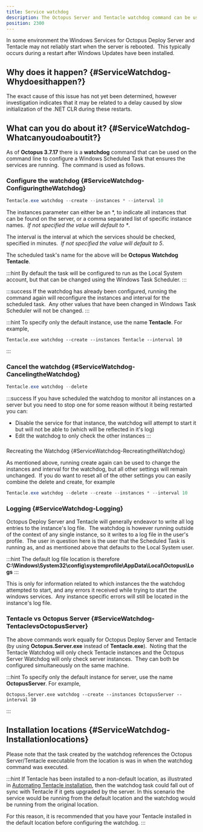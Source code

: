 ```yaml
---
title: Service watchdog
description: The Octopus Server and Tentacle watchdog command can be used to configure a Windows Scheduled Task that ensures the services are running.
position: 2300
---
```


In some environment the Windows Services for Octopus Deploy Server and Tentacle may not reliably start when the server is rebooted.  This typically occurs during a restart after Windows Updates have been installed.

## Why does it happen? {#ServiceWatchdog-Whydoesithappen?}

The exact cause of this issue has not yet been determined, however investigation indicates that it may be related to a delay caused by slow initialization of the .NET CLR during these restarts.

## What can you do about it? {#ServiceWatchdog-Whatcanyoudoaboutit?}

As of **Octopus 3.7.17** there is a **watchdog** command that can be used on the command line to configure a Windows Scheduled Task that ensures the services are running.  The command is used as follows.

### Configure the watchdog {#ServiceWatchdog-ConfiguringtheWatchdog}

```powershell
Tentacle.exe watchdog --create --instances * --interval 10
```

The instances parameter can either be an \*, to indicate all instances that can be found on the server, or a comma separated list of specific instance names.  *If not specified the value will default to \**.

The interval is the interval at which the services should be checked, specified in minutes.  *If not specified the value will default to 5*.

The scheduled task's name for the above will be **Octopus Watchdog Tentacle**.

:::hint
By default the task will be configured to run as the Local System account, but that can be changed using the Windows Task Scheduler.
:::

:::success
If the watchdog has already been configured, running the command again will reconfigure the instances and interval for the scheduled task.  Any other values that have been changed in Windows Task Scheduler will not be changed.
:::

:::hint
To specify only the default instance, use the name **Tentacle**. For example,

```
Tentacle.exe watchdog --create --instances Tentacle --interval 10
```
:::

### Cancel the watchdog {#ServiceWatchdog-CancelingtheWatchdog}

```powershell
Tentacle.exe watchdog --delete
```

:::success
If you have scheduled the watchdog to monitor all instances on a server but you need to stop one for some reason without it being restarted you can:

- Disable the service for that instance, the watchdog will attempt to start it but will not be able to (which will be reflected in it's log)
- Edit the watchdog to only check the other instances
:::

###
Recreating the Watchdog {#ServiceWatchdog-RecreatingtheWatchdog}

As mentioned above, running create again can be used to change the instances and interval for the watchdog, but all other settings will remain unchanged.  If you do want to reset all of the other settings you can easily combine the delete and create, for example

```powershell
Tentacle.exe watchdog --delete --create --instances * --interval 10
```

### Logging {#ServiceWatchdog-Logging}

Octopus Deploy Server and Tentacle will generally endeavor to write all log entries to the instance's log file.  The watchdog is however running outside of the context of any single instance, so it writes to a log file in the user's profile.  The user in question here is the user that the Scheduled Task is running as, and as mentioned above that defaults to the Local System user.

:::hint
The default log file location is therefore **C:\Windows\System32\config\systemprofile\AppData\Local\Octopus\Logs**
:::

This is only for information related to which instances the the watchdog attempted to start, and any errors it received while trying to start the windows services.  Any instance specific errors will still be located in the instance's log file.

### Tentacle vs Octopus Server {#ServiceWatchdog-TentaclevsOctopusServer}

The above commands work equally for Octopus Deploy Server and Tentacle (by using **Octopus.Server.exe** instead of **Tentacle.exe**).  Noting that the Tentacle Watchdog will only check Tentacle instances and the Octopus Server Watchdog will only check server instances.  They can both be configured simultaneously on the same machine.

:::hint
To specify only the default instance for server, use the name **OctopusServer**. For example,

```
Octopus.Server.exe watchdog --create --instances OctopusServer --interval 10
```
:::

## Installation locations {#ServiceWatchdog-Installationlocations}

Please note that the task created by the watchdog references the Octopus Server/Tentacle executable from the location is was in when the watchdog command was executed.

:::hint
If Tentacle has been installed to a non-default location, as illustrated in [Automating Tentacle installation](/docs/infrastructure/deployment-targets/windows-targets/automating-tentacle-installation.md), then the watchdog task could fall out of sync with Tentacle if it gets upgraded by the server. In this scenario the service would be running from the default location and the watchdog would be running from the original location.

For this reason, it is recommended that you have your Tentacle installed in the default location before configuring the watchdog.
:::
